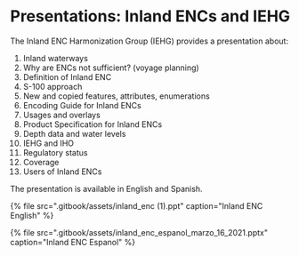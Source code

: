 # Presentations: Inland ENCs and IEHG

The Inland ENC Harmonization Group \(IEHG\) provides a presentation about:

1. Inland waterways 
2. Why are ENCs not sufficient? \(voyage planning\) 
3. Definition of Inland ENC 
4. S-100 approach 
5. New and copied features, attributes, enumerations 
6. Encoding Guide for Inland ENCs 
7. Usages and overlays 
8. Product Specification for Inland ENCs 
9. Depth data and water levels 
10. IEHG and IHO 
11. Regulatory status 
12. Coverage 
13. Users of Inland ENCs

The presentation is available in English and Spanish.

{% file src=".gitbook/assets/inland\_enc \(1\).ppt" caption="Inland ENC English" %}

{% file src=".gitbook/assets/inland\_enc\_espanol\_marzo\_16\_2021.pptx" caption="Inland ENC Espanol" %}





